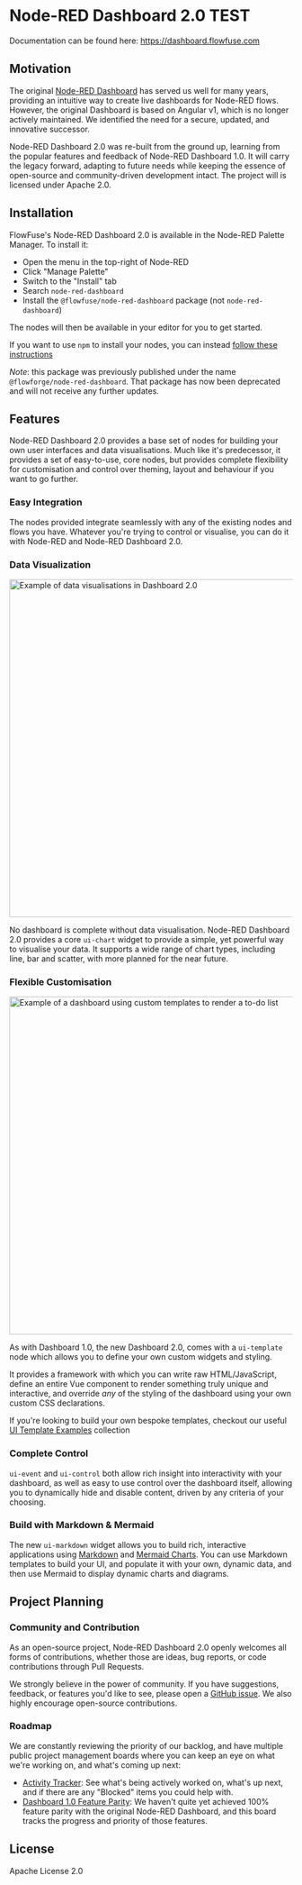 # Node-RED Dashboard 2.0 TEST

Documentation can be found here: https://dashboard.flowfuse.com

## Motivation

The original [Node-RED Dashboard](https://github.com/node-red/node-red-dashboard) has served us well for many years, providing an intuitive way to create live dashboards for Node-RED flows. However, the original Dashboard is based on Angular v1, which is no longer actively maintained. We identified the need for a secure, updated, and innovative successor.

Node-RED Dashboard 2.0 was re-built from the ground up, learning from the popular features and feedback of Node-RED Dashboard 1.0. It will carry the legacy forward, adapting to future needs while keeping the essence of open-source and community-driven development intact. The project will is licensed under Apache 2.0.

## Installation

FlowFuse's Node-RED Dashboard 2.0 is available in the Node-RED Palette Manager. To install it:

- Open the menu in the top-right of Node-RED
- Click "Manage Palette"
- Switch to the "Install" tab
- Search `node-red-dashboard`
- Install the `@flowfuse/node-red-dashboard` package (not `node-red-dashboard`)

The nodes will then be available in your editor for you to get started.

If you want to use `npm` to install your nodes, you can instead [follow these instructions](https://nodered.org/docs/user-guide/runtime/adding-nodes)

*Note*: this package was previously published under the name `@flowforge/node-red-dashboard`. That package has now been deprecated and will not receive any further updates.

## Features

Node-RED Dashboard 2.0 provides a base set of nodes for building your own user interfaces and data visualisations. Much like it's predecessor, it provides a set of easy-to-use, core nodes, but provides complete flexibility for customisation and control over theming, layout and behaviour if you want to go further.

### Easy Integration

The nodes provided integrate seamlessly with any of the existing nodes and flows you have. Whatever you're trying to control or visualise, you can do it with Node-RED and Node-RED Dashboard 2.0.

### Data Visualization

<img width="600" alt="Example of data visualisations in Dashboard 2.0" src="https://github.com/FlowFuse/node-red-dashboard/assets/99246719/48da3687-bebd-4e2a-88b5-6abe2af4fc46">

No dashboard is complete without data visualisation. Node-RED Dashboard 2.0 provides a core `ui-chart` widget to provide a simple, yet powerful way to visualise your data. It supports a wide range of chart types, including line, bar and scatter, with more planned for the near future.

### Flexible Customisation

<img width="600" alt="Example of a dashboard using custom templates to render a to-do list" src="https://github.com/FlowFuse/node-red-dashboard/assets/99246719/10d2b81b-8dfe-4597-84c8-03c1776287d5">

As with Dashboard 1.0, the new Dashboard 2.0, comes with a `ui-template` node which allows you to define your own custom widgets and styling. 

It provides a framework with which you can write raw HTML/JavaScript, define an entire Vue component to render something truly unique and interactive, and override _any_ of the styling of the dashboard using your own custom CSS declarations.

If you're looking to build your own bespoke templates, checkout our useful [UI Template Examples](https://dashboard.flowfuse.com/user/template-examples.html) collection

### Complete Control

`ui-event` and `ui-control` both allow rich insight into interactivity with your dashboard, as well as easy to use control over the dashboard itself, allowing you to dynamically hide and disable content, driven by any criteria of your choosing.

### Build with Markdown & Mermaid

The new `ui-markdown` widget allows you to build rich, interactive applications using [Markdown](https://www.markdownguide.org/) and [Mermaid Charts](https://mermaid.js.org/). You can use Markdown templates to build your UI, and populate it with your own, dynamic data, and then use Mermaid to display dynamic charts and diagrams.

## Project Planning

### Community and Contribution

As an open-source project, Node-RED Dashboard 2.0 openly welcomes all forms of contributions, whether those are ideas, bug reports, or code contributions through Pull Requests. 

We strongly believe in the power of community. If you have suggestions, feedback, or features you'd like to see, please open a [GitHub issue](https://github.com/FlowFuse/node-red-dashboard/issues/new/choose). We also highly encourage open-source contributions.

### Roadmap

We are constantly reviewing the priority of our backlog, and have multiple public project management boards where you can keep an eye on what we're working on, and what's coming up next:

- [Activity Tracker](https://github.com/orgs/FlowFuse/projects/15/views/1): See what's being actively worked on, what's up next, and if there are any "Blocked" items you could help with.
- [Dashboard 1.0 Feature Parity](https://github.com/orgs/FlowFuse/projects/15/views/5): We haven't quite yet achieved 100% feature parity with the original Node-RED Dashboard, and this board tracks the progress and priority of those features.

## License

Apache License 2.0
